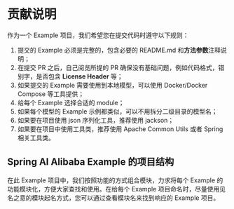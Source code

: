 # 贡献说明

作为一个 Example 项目，我们希望您在提交代码时遵守以下规则：

1. 提交的 Example 必须是完整的，包含必要的 README.md 和**方法参数**注释说明；
2. 在提交 PR 之后，自己阅览所提的 PR 确保没有基础问题，例如代码格式，错别字，是否包含 **License Header** 等；
3. 如果提交的 Example 需要使用到本地模型，可以使用 Docker/Docker Compose 等工具提供；
4. 给每个 Example 选择合适的 module；
5. 如果每个模型的 Example 示例都类似，可以不用拆分二级目录的模型名；
6. 如果要在项目使用 json 序列化工具，推荐使用 jackson；
7. 如果要在项目中使用工具类，推荐使用 Apache Common Utils 或者 Spring 相关工具类。

## Spring AI Alibaba Example 的项目结构

在此 Example 项目中，我们按照功能的方式组合模块，力求将每个 Example 的功能模块化，方便大家查找和使用。在给每个 Example 项目命名时，尽量使用见名之意的模块起名方式，您可以通过查看模块名来找到响应的 Example 项目。
